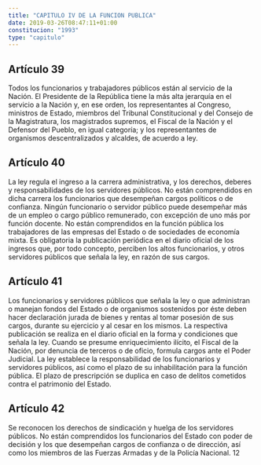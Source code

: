 ```yaml
---
title: "CAPITULO IV DE LA FUNCION PUBLICA"
date: 2019-03-26T08:47:11+01:00
constitucion: "1993"
type: "capitulo"
---
```


## Artículo 39

Todos los funcionarios y trabajadores públicos están al servicio de la Nación. El Presidente de la República tiene la más alta jerarquía en el servicio a la Nación y, en ese orden, los representantes al Congreso, ministros de Estado, miembros del Tribunal Constitucional y del Consejo de la Magistratura, los magistrados supremos, el Fiscal de la Nación y el Defensor del Pueblo, en igual categoría; y los representantes de organismos descentralizados y alcaldes, de acuerdo a ley. 

## Artículo 40

La ley regula el ingreso a la carrera administrativa, y los derechos, deberes y responsabilidades de los servidores públicos. No están comprendidos en dicha carrera los funcionarios que desempeñan cargos políticos o de confianza. Ningún funcionario o servidor público puede desempeñar más de un empleo o cargo público remunerado, con excepción de uno más por función docente. No están comprendidos en la función pública los trabajadores de las empresas del Estado o de sociedades de economía mixta. Es obligatoria la publicación periódica en el diario oficial de los ingresos que, por todo concepto, perciben los altos funcionarios, y otros servidores públicos que señala la ley, en razón de sus cargos. 

## Artículo 41

Los funcionarios y servidores públicos que señala la ley o que administran o manejan fondos del Estado o de organismos sostenidos por éste deben hacer declaración jurada de bienes y rentas al tomar posesión de sus cargos, durante su ejercicio y al cesar en los mismos. La respectiva publicación se realiza en el diario oficial en la forma y condiciones que señala la ley. Cuando se presume enriquecimiento ilícito, el Fiscal de la Nación, por denuncia de terceros o de oficio, formula cargos ante el Poder Judicial. La ley establece la responsabilidad de los funcionarios y servidores públicos, así como el plazo de su inhabilitación para la función pública. El plazo de prescripción se duplica en caso de delitos cometidos contra el patrimonio del Estado. 

## Artículo 42

Se reconocen los derechos de sindicación y huelga de los servidores públicos. No están comprendidos los funcionarios del Estado con poder de decisión y los que desempeñan cargos de confianza o de dirección, así como los miembros de las Fuerzas Armadas y de la Policía Nacional.   12 

